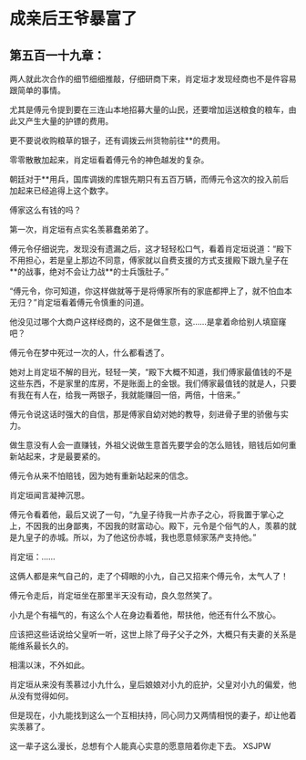 # 成亲后王爷暴富了 
 ## 第五百一十九章：
  两人就此次合作的细节细细推敲，仔细研商下来，肖定垣才发现经商也不是件容易跟简单的事情。  
  
 尤其是傅元令提到要在三连山本地招募大量的山民，还要增加运送粮食的粮车，由此又产生大量的护镖的费用。  
  
 更不要说收购粮草的银子，还有调拨云州货物前往\*\*的费用。  
  
 零零散散加起来，肖定垣看着傅元令的神色越发的复杂。  
  
 朝廷对于\*\*用兵，国库调拨的库银先期只有五百万辆，而傅元令这次的投入前后加起来已经追得上这个数字。  
  
 傅家这么有钱的吗？  
  
 第一次，肖定垣有点实名羡慕蠢弟弟了。  
  
 傅元令仔细说完，发现没有遗漏之后，这才轻轻松口气，看着肖定垣说道：“殿下不用担心，若是皇上那边不同意，傅家就以自费支援的方式支援殿下跟九皇子在\*\*的战事，绝对不会让力战\*\*的士兵饿肚子。”  
  
 “傅元令，你可知道，你这样做就等于是将傅家所有的家底都押上了，就不怕血本无归？”肖定垣看着傅元令慎重的问道。  
  
 他没见过哪个大商户这样经商的，这不是做生意，这……是拿着命给别人填窟窿吧？  
  
 傅元令在梦中死过一次的人，什么都看透了。  
  
 她对上肖定垣不解的目光，轻轻一笑，“殿下大概不知道，我们傅家最值钱的不是这些东西，不是家里的库房，不是账面上的金银。我们傅家最值钱的就是人，只要有我在有人在，给我一两银子，我就能赚回一倍，两倍，十倍来。”  
  
 傅元令说这话时强大的自信，那是傅家自幼对她的教导，刻进骨子里的骄傲与实力。  
  
 做生意没有人会一直赚钱，外祖父说做生意首先要学会的怎么赔钱，赔钱后如何重新站起来，才是最要紧的。  
  
 傅元令从来不怕赔钱，因为她有重新站起来的信念。  
  
 肖定垣闻言凝神沉思。  
  
 傅元令看着他，最后又说了一句，“九皇子待我一片赤子之心，将我置于掌心之上，不因我的出身鄙夷，不因我的财富动心。殿下，元令是个俗气的人，羡慕的就是九皇子的赤城。所以，为了他这份赤城，我也愿意倾家荡产支持他。”  
  
 肖定垣：……  
  
 这俩人都是来气自己的，走了个碍眼的小九，自己又招来个傅元令，太气人了！  
  
 傅元令走后，肖定垣坐在那里半天没有动，良久忽然笑了。  
  
 小九是个有福气的，有这么个人在身边看着他，帮扶他，他还有什么不放心。  
  
 应该把这些话说给父皇听一听，这世上除了母子父子之外，大概只有夫妻的关系是能维系最长久的。  
  
 相濡以沫，不外如此。  
  
 肖定垣从来没有羡慕过小九什么，皇后娘娘对小九的庇护，父皇对小九的偏爱，他从没有觉得如何。  
  
 但是现在，小九能找到这么一个互相扶持，同心同力又两情相悦的妻子，却让他着实羡慕了。  
  
 这一辈子这么漫长，总想有个人能真心实意的愿意陪着你走下去。 
XSJPW